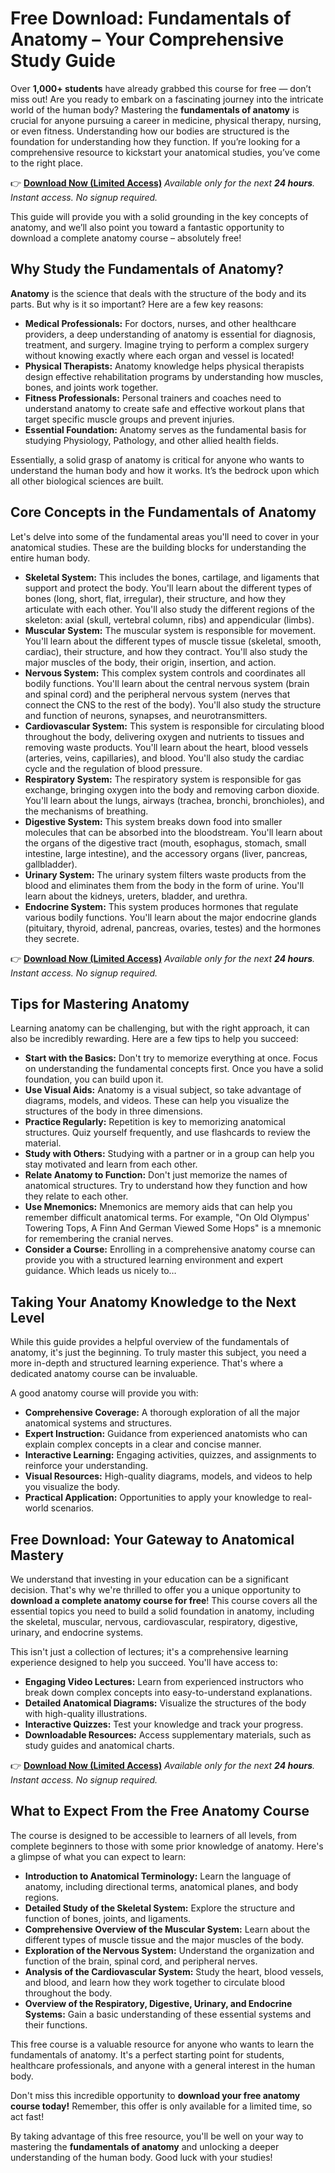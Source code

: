 # Free Download: Fundamentals of Anatomy – Your Comprehensive Study Guide

Over **1,000+ students** have already grabbed this course for free — don’t miss out!
Are you ready to embark on a fascinating journey into the intricate world of the human body? Mastering the **fundamentals of anatomy** is crucial for anyone pursuing a career in medicine, physical therapy, nursing, or even fitness. Understanding how our bodies are structured is the foundation for understanding how they function. If you’re looking for a comprehensive resource to kickstart your anatomical studies, you’ve come to the right place.

👉 **[Download Now (Limited Access)](https://udemywork.com/fundamentals-of-anatomy)**
_Available only for the next **24 hours**. Instant access. No signup required._

This guide will provide you with a solid grounding in the key concepts of anatomy, and we’ll also point you toward a fantastic opportunity to download a complete anatomy course – absolutely free!

## Why Study the Fundamentals of Anatomy?

**Anatomy** is the science that deals with the structure of the body and its parts. But why is it so important? Here are a few key reasons:

*   **Medical Professionals:** For doctors, nurses, and other healthcare providers, a deep understanding of anatomy is essential for diagnosis, treatment, and surgery. Imagine trying to perform a complex surgery without knowing exactly where each organ and vessel is located!
*   **Physical Therapists:** Anatomy knowledge helps physical therapists design effective rehabilitation programs by understanding how muscles, bones, and joints work together.
*   **Fitness Professionals:** Personal trainers and coaches need to understand anatomy to create safe and effective workout plans that target specific muscle groups and prevent injuries.
*   **Essential Foundation:** Anatomy serves as the fundamental basis for studying Physiology, Pathology, and other allied health fields.

Essentially, a solid grasp of anatomy is critical for anyone who wants to understand the human body and how it works. It’s the bedrock upon which all other biological sciences are built.

## Core Concepts in the Fundamentals of Anatomy

Let's delve into some of the fundamental areas you'll need to cover in your anatomical studies. These are the building blocks for understanding the entire human body.

*   **Skeletal System:** This includes the bones, cartilage, and ligaments that support and protect the body. You'll learn about the different types of bones (long, short, flat, irregular), their structure, and how they articulate with each other. You'll also study the different regions of the skeleton: axial (skull, vertebral column, ribs) and appendicular (limbs).
*   **Muscular System:** The muscular system is responsible for movement. You'll learn about the different types of muscle tissue (skeletal, smooth, cardiac), their structure, and how they contract. You'll also study the major muscles of the body, their origin, insertion, and action.
*   **Nervous System:** This complex system controls and coordinates all bodily functions. You'll learn about the central nervous system (brain and spinal cord) and the peripheral nervous system (nerves that connect the CNS to the rest of the body). You'll also study the structure and function of neurons, synapses, and neurotransmitters.
*   **Cardiovascular System:** This system is responsible for circulating blood throughout the body, delivering oxygen and nutrients to tissues and removing waste products. You'll learn about the heart, blood vessels (arteries, veins, capillaries), and blood. You'll also study the cardiac cycle and the regulation of blood pressure.
*   **Respiratory System:** The respiratory system is responsible for gas exchange, bringing oxygen into the body and removing carbon dioxide. You'll learn about the lungs, airways (trachea, bronchi, bronchioles), and the mechanisms of breathing.
*   **Digestive System:** This system breaks down food into smaller molecules that can be absorbed into the bloodstream. You'll learn about the organs of the digestive tract (mouth, esophagus, stomach, small intestine, large intestine), and the accessory organs (liver, pancreas, gallbladder).
*   **Urinary System:** The urinary system filters waste products from the blood and eliminates them from the body in the form of urine. You'll learn about the kidneys, ureters, bladder, and urethra.
*   **Endocrine System:** This system produces hormones that regulate various bodily functions. You'll learn about the major endocrine glands (pituitary, thyroid, adrenal, pancreas, ovaries, testes) and the hormones they secrete.

👉 **[Download Now (Limited Access)](https://udemywork.com/fundamentals-of-anatomy)**
_Available only for the next **24 hours**. Instant access. No signup required._

## Tips for Mastering Anatomy

Learning anatomy can be challenging, but with the right approach, it can also be incredibly rewarding. Here are a few tips to help you succeed:

*   **Start with the Basics:** Don't try to memorize everything at once. Focus on understanding the fundamental concepts first. Once you have a solid foundation, you can build upon it.
*   **Use Visual Aids:** Anatomy is a visual subject, so take advantage of diagrams, models, and videos. These can help you visualize the structures of the body in three dimensions.
*   **Practice Regularly:** Repetition is key to memorizing anatomical structures. Quiz yourself frequently, and use flashcards to review the material.
*   **Study with Others:** Studying with a partner or in a group can help you stay motivated and learn from each other.
*   **Relate Anatomy to Function:** Don't just memorize the names of anatomical structures. Try to understand how they function and how they relate to each other.
*   **Use Mnemonics:** Mnemonics are memory aids that can help you remember difficult anatomical terms. For example, "On Old Olympus' Towering Tops, A Finn And German Viewed Some Hops" is a mnemonic for remembering the cranial nerves.
*   **Consider a Course:** Enrolling in a comprehensive anatomy course can provide you with a structured learning environment and expert guidance. Which leads us nicely to…

## Taking Your Anatomy Knowledge to the Next Level

While this guide provides a helpful overview of the fundamentals of anatomy, it's just the beginning. To truly master this subject, you need a more in-depth and structured learning experience. That's where a dedicated anatomy course can be invaluable.

A good anatomy course will provide you with:

*   **Comprehensive Coverage:** A thorough exploration of all the major anatomical systems and structures.
*   **Expert Instruction:** Guidance from experienced anatomists who can explain complex concepts in a clear and concise manner.
*   **Interactive Learning:** Engaging activities, quizzes, and assignments to reinforce your understanding.
*   **Visual Resources:** High-quality diagrams, models, and videos to help you visualize the body.
*   **Practical Application:** Opportunities to apply your knowledge to real-world scenarios.

## Free Download: Your Gateway to Anatomical Mastery

We understand that investing in your education can be a significant decision. That's why we're thrilled to offer you a unique opportunity to **download a complete anatomy course for free**! This course covers all the essential topics you need to build a solid foundation in anatomy, including the skeletal, muscular, nervous, cardiovascular, respiratory, digestive, urinary, and endocrine systems.

This isn't just a collection of lectures; it's a comprehensive learning experience designed to help you succeed. You'll have access to:

*   **Engaging Video Lectures:** Learn from experienced instructors who break down complex concepts into easy-to-understand explanations.
*   **Detailed Anatomical Diagrams:** Visualize the structures of the body with high-quality illustrations.
*   **Interactive Quizzes:** Test your knowledge and track your progress.
*   **Downloadable Resources:** Access supplementary materials, such as study guides and anatomical charts.

👉 **[Download Now (Limited Access)](https://udemywork.com/fundamentals-of-anatomy)**
_Available only for the next **24 hours**. Instant access. No signup required._

## What to Expect From the Free Anatomy Course

The course is designed to be accessible to learners of all levels, from complete beginners to those with some prior knowledge of anatomy. Here's a glimpse of what you can expect to learn:

*   **Introduction to Anatomical Terminology:** Learn the language of anatomy, including directional terms, anatomical planes, and body regions.
*   **Detailed Study of the Skeletal System:** Explore the structure and function of bones, joints, and ligaments.
*   **Comprehensive Overview of the Muscular System:** Learn about the different types of muscle tissue and the major muscles of the body.
*   **Exploration of the Nervous System:** Understand the organization and function of the brain, spinal cord, and peripheral nerves.
*   **Analysis of the Cardiovascular System:** Study the heart, blood vessels, and blood, and learn how they work together to circulate blood throughout the body.
*   **Overview of the Respiratory, Digestive, Urinary, and Endocrine Systems:** Gain a basic understanding of these essential systems and their functions.

This free course is a valuable resource for anyone who wants to learn the fundamentals of anatomy. It's a perfect starting point for students, healthcare professionals, and anyone with a general interest in the human body.

Don't miss this incredible opportunity to **download your free anatomy course today!** Remember, this offer is only available for a limited time, so act fast!

By taking advantage of this free resource, you'll be well on your way to mastering the **fundamentals of anatomy** and unlocking a deeper understanding of the human body. Good luck with your studies!
